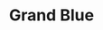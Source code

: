 --- 
title: "Grand Blue"
publishdate: "2019-9-11T16:48:46+02:00"
src: "https://365manga.net/manga/grand-blue"
image: "https://data.365manga.net/images/thumbnails/1917-grand-blue.jpg"
description: "From MangaHelpers: A new life begins for Kitahara Iori as he begins his college career near the ocean in Izu city, full of excitement for his new life. He will be moving into his Uncle's diving store 'Grand Blue.' There he finds the beautiful ocean, beautiful women, and men that love diving and alcohol. Will Iori be able to live his dream college life? [DrCoke] --------------------- This manga centers on…"
---